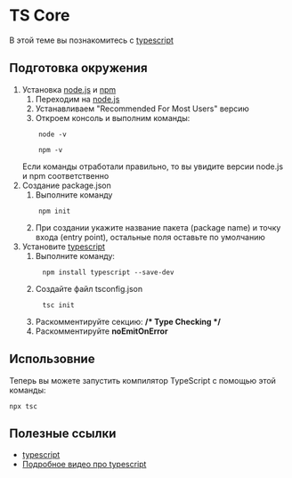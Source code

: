 # TS Core
В этой теме вы познакомитесь с [typescript](https://www.typescriptlang.org/)

## Подготовка окружения
1. Установка [node.js](https://nodejs.org/en) и [npm](https://www.npmjs.com/)
    1. Переходим на [node.js](https://nodejs.org/en)
    2. Устанавливаем "Recommended For Most Users" версию
    3. Откроем консоль и выполним команды:
    ```
        node -v
    ```
    ```
        npm -v
    ```
   Если команды отработали правильно, то вы увидите версии node.js и npm соответственно
2. Создание package.json
    1. Выполните команду
    ```
        npm init
    ```
    2. При создании укажите название пакета (package name) и точку входа (entry point), остальные поля оставьте по умолчанию
3. Установите [typescript](https://www.typescriptlang.org/)
    1. Выполните команду:
   ```
        npm install typescript --save-dev
   ``` 
    2. Создайте файл tsconfig.json
   ```
        tsc init
   ```
    3. Раскомментируйте секцию: __/* Type Checking */__
    4. Раскомментируйте __noEmitOnError__

## Использовние

Теперь вы можете запустить компилятор TypeScript с помощью этой команды:

```
npx tsc
```

## Полезные ссылки
- [typescript](https://www.typescriptlang.org/)
- [Подробное видео про typescript](https://www.youtube.com/watch?v=7NU6K4170As&list=PLqKQF2ojwm3nW-cQeSER79xdpK3vL5c-g)
